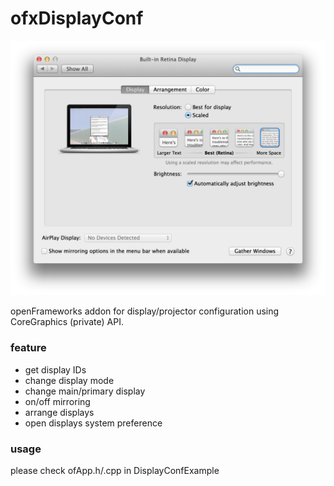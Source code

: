 # ofxDisplayConf #

![ofxDisplayConf](https://github.com/Akira-Hayasaka/ofxDisplayConf/raw/master/redmeimg/redmeimg.png)

openFrameworks addon for display/projector configuration using CoreGraphics (private) API. 

### feature ###
- get display IDs
- change display mode
- change main/primary display
- on/off mirroring
- arrange displays
- open displays system preference

### usage ###
please check ofApp.h/.cpp in DisplayConfExample
 
